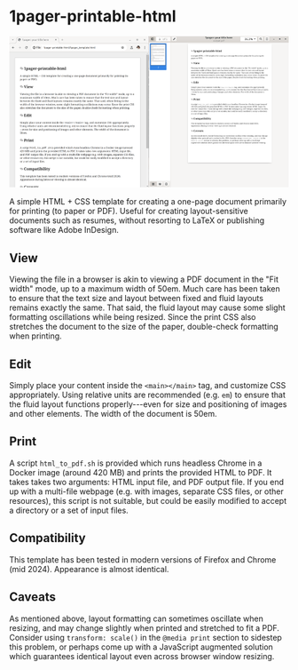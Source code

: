 # 1pager-printable-html

![Screenshot of 1pager template in browser next to printed PDF document](screenshot.png)

A simple HTML + CSS template for creating a one-page document primarily for printing (to paper or PDF).  Useful for creating layout-sensitive documents such as resumes, without resorting to LaTeX or publishing software like Adobe InDesign.

## View

Viewing the file in a browser is akin to viewing a PDF document in the "Fit width" mode, up to a maximum width of 50em.  Much care has been taken to ensure that the text size and layout between fixed and fluid layouts remains exactly the same.  That said, the fluid layout may cause some slight formatting oscillations while being resized.  Since the print CSS also stretches the document to the size of the paper, double-check formatting when printing.

## Edit

Simply place your content inside the `<main></main>` tag, and customize CSS appropriately.  Using relative units are recommended (e.g. `em`) to ensure that the fluid layout functions properly---even for size and positioning of images and other elements.  The width of the document is 50em.

## Print

A script `html_to_pdf.sh` is provided which runs headless Chrome in a Docker image (around 420 MB) and prints the provided HTML to PDF.  It takes takes two arguments: HTML input file, and PDF output file.  If you end up with a multi-file webpage (e.g. with images, separate CSS files, or other resources), this script is not suitable, but could be easily modified to accept a directory or a set of input files.

## Compatibility

This template has been tested in modern versions of Firefox and Chrome (mid 2024).  Appearance is almost identical.

## Caveats

As mentioned above, layout formatting can sometimes oscillate when resizing, and may change slightly when printed and stretched to fit a PDF.  Consider using `transform: scale()` in the `@media print` section to sidestep this problem, or perhaps come up with a JavaScript augmented solution which guarantees identical layout even across browser window resizing.
